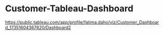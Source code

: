 # Customer-Tableau-Dashboard

https://public.tableau.com/app/profile/fatima.daho/viz/Customer_Dashboard_17351604367820/Dashboard2
